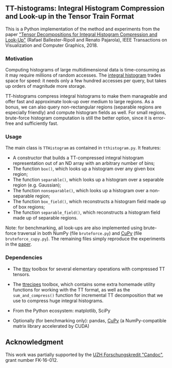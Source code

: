 ## TT-histograms: Integral Histogram Compression and Look-up in the Tensor Train Format

This is a Python implementation of the method and experiments from the paper ["Tensor Decompositions for Integral Histogram Compression and Look-Up"](http://ieeexplore.ieee.org/document/8281540/) (Rafael Ballester-Ripoll and Renato Pajarola), IEEE Transactions on Visualization and Computer Graphics, 2018.

### Motivation

Computing histograms of large multidimensional data is time-consuming as it may require millions of random accesses. The [integral histogram](http://ieeexplore.ieee.org/stamp/stamp.jsp?arnumber=1467353) trades space for speed: it needs only a few hundred accesses per query, but takes up orders of magnitude more storage.

TT-histograms compress integral histograms to make them manageable and offer fast and approximate look-up over medium to large regions. As a bonus, we can also query non-rectangular regions (separable regions are especially friendly) and compute histogram fields as well. For small regions, brute-force histogram computation is still the better option, since it is error-free and sufficiently fast.

### Usage

The main class is `TTHistogram` as contained in `tthistogram.py`. It features:

- A constructor that builds a TT-compressed integral histogram representation out of an ND array with an arbitrary number of bins;
- The function `box()`, which looks up a histogram over any given box region;
- The function `separable()`, which looks up a histogram over a separable region (e.g. Gaussian);
- The function `nonseparable()`, which looks up a histogram over a non-separable region;
- The function `box_field()`, which reconstructs a histogram field made up of box regions;
- The function `separable_field()`, which reconstructs a histogram field made up of separable regions.

Note: for benchmarking, all look-ups are also implemented using brute-force traversal in both NumPy (file `bruteforce.py`) and [CuPy](https://cupy.chainer.org/) (file `bruteforce_cupy.py`). The remaining files simply reproduce the experiments in the [paper](http://ieeexplore.ieee.org/document/8281540/).

### Dependencies

- The [ttpy](https://github.com/oseledets/ttpy/) toolbox for several elementary operations with compressed TT tensors.

- The [ttrecipes](https://github.com/rballester/ttrecipes) toolbox, which contains some extra homemade utility functions for working with the TT format, as well as the ```sum_and_compress()``` function for incremental TT decomposition that we use to compress huge integral histograms.

- From the Python ecosystem: matplotlib, SciPy

- Optionally (for benchmarking only): pandas, [CuPy](https://cupy.chainer.org/) (a NumPy-compatible matrix library accelerated by CUDA)

## Acknowledgment

This work was partially supported by the [UZH Forschungskredit "Candoc"](http://www.researchers.uzh.ch/en/funding/phd/fkcandoc.html), grant number FK-16-012.
